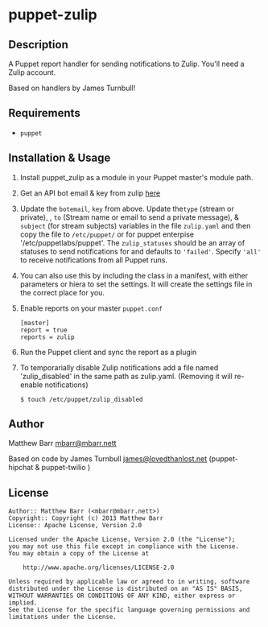 puppet-zulip
=============

Description
-----------

A Puppet report handler for sending notifications to Zulip.  You'll
need a Zulip account.

Based on handlers by James Turnbull!

Requirements
------------

* `puppet`

Installation & Usage
--------------------

1.  Install puppet_zulip as a module in your Puppet master's module
    path.

2.  Get an API bot email & key from zulip [here](https://zulip.com/#settings)

3.  Update the  `botemail`, `key` from above.
    Update the`type` (stream or private), , `to` (Stream name or email to send a private message), & `subject` (for stream subjects) variables in the file `zulip.yaml` and then copy the file to `/etc/puppet/` or for puppet enterpise '/etc/puppetlabs/puppet'.
    The `zulip_statuses` should be an array of statuses to send notifications for and defaults to `'failed'`. Specify `'all'` to receive notifications from all Puppet runs.

4. You can also use this by including the class in a manifest, with either parameters or hiera to set the settings. It will create the settings file in the correct place for you.

5.  Enable reports on your master `puppet.conf`

        [master]
        report = true
        reports = zulip

6.  Run the Puppet client and sync the report as a plugin

7.  To temporarially disable Zulip notifications add a file named 'zulip_disabled' in the same path as zulip.yaml.
    (Removing it will re-enable notifications)

        $ touch /etc/puppet/zulip_disabled

Author
------

Matthew Barr <mbarr@mbarr.nett>

Based on code by James Turnbull <james@lovedthanlost.net>
(puppet-hipchat & puppet-twilio )


License
-------

    Author:: Matthew Barr (<mbarr@mbarr.nett>)
    Copyright:: Copyright (c) 2013 Matthew Barr
    License:: Apache License, Version 2.0

    Licensed under the Apache License, Version 2.0 (the "License");
    you may not use this file except in compliance with the License.
    You may obtain a copy of the License at

        http://www.apache.org/licenses/LICENSE-2.0

    Unless required by applicable law or agreed to in writing, software
    distributed under the License is distributed on an "AS IS" BASIS,
    WITHOUT WARRANTIES OR CONDITIONS OF ANY KIND, either express or implied.
    See the License for the specific language governing permissions and
    limitations under the License.
